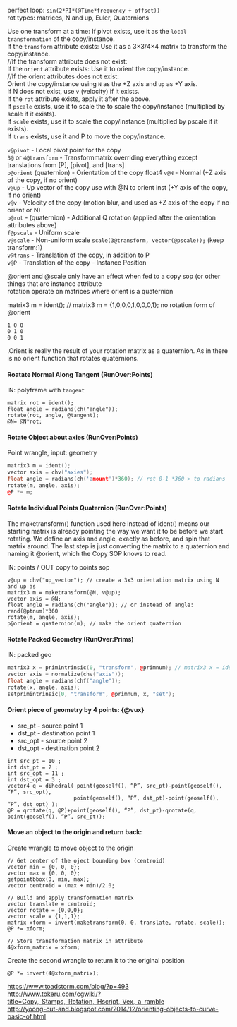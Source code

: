   perfect loop: `sin(2*PI*(@Time*frequency + offset))`  
rot types: matrices, N and up, Euler, Quaternions  

Use one transform at a time:
If pivot exists, use it as the `local transformation` of the copy/instance.  
If the `transform` attribute exists: Use it as a 3×3/4×4 matrix to transform the copy/instance.  
//If the transform attribute does not exist:  
If the `orient` attribute exists: Use it to orient the copy/instance.  
//If the orient attributes does not exist:  
Orient the copy/instance using `N` as the +Z axis and `up` as +Y axis.  
If N does not exist, use `v` (velocity) if it exists.  
If the `rot` attribute exists, apply it after the above.  
If `pscale` exists, use it to scale the to scale the copy/instance (multiplied by scale if it exists).  
If `scale` exists, use it to scale the copy/instance (multiplied by pscale if it exists).  
If `trans` exists, use it and P to move the copy/instance.  

`v@pivot` - Local pivot point for the copy  
`3@` or `4@transform` - Transformmatrix overriding everything except translations from [P], [pivot], and [trans]  
`p@orient` (quaternion) - Orientation of the copy  float4 
`v@N` - Normal (+Z axis of the copy, if no orient)  
`v@up` - Up vector of the copy use with @N to orient inst (+Y axis of the copy, if no orient)  
`v@v` - Velocity of the copy (motion blur, and used as +Z axis of the copy if no orient or N)  
`p@rot` - (quaternion) - Additional Q rotation (applied after the orientation attributes above)  
`f@pscale` - Uniform scale   
`v@scale` - Non-uniform scale `scale(3@transform, vector(@pscale));` (keep transform:1)    
`v@trans` - Translation of the copy, in addition to P  
`v@P` - Translation of the copy - Instance Position   
 
 
@orient and @scale only have an effect when fed to a copy sop (or other things that are instance attribute      
rotation operate on matrices where orient is a quaternion     

matrix3 m = ident(); // matrix3 m = {1,0,0,0,1,0,0,0,1}; no rotation form of @orient    
```
1 0 0
0 1 0
0 0 1
```

 .Orient is really the result of your rotation matrix as a quaternion. As in there is no orient function that rotates quaternions.  
#### Roatate Normal Along Tangent (RunOver:Points)
IN: polyframe with `tangent`   
```
matrix rot = ident();
float angle = radians(ch("angle"));
rotate(rot, angle, @tangent);
@N= @N*rot;
```

#### Rotate Object about axies (RunOver:Points)  
Point wrangle, input: geometry   
```cpp
matrix3 m = ident(); 
vector axis = chv("axies"); 
float angle = radians(ch('amount')*360); // rot 0-1 *360 > to radians 
rotate(m, angle, axis); 
@P *= m;  
```

#### Rotate Individual Points Quaternion (RunOver:Points)  
The maketransform() function used here instead of ident()  means our starting matrix is already pointing the way we want it to be before we start rotating. We define an axis and angle, exactly as before, and spin that matrix around. The last step is just converting the matrix to a quaternion and naming it @orient,  which the Copy SOP knows to read.  
  
IN: points / OUT copy to points sop
```
v@up = chv("up_vector"); // create a 3x3 orientation matrix using N and up as  
matrix3 m = maketransform(@N, v@up);   
vector axis = @N;  
float angle = radians(ch("angle")); // or instead of angle: rand(@ptnum)*360  
rotate(m, angle, axis);  
p@orient = quaternion(m); // make the orient quaternion  
```

#### Rotate Packed Geometry (RunOver:Prims)  
IN: packed geo 
```cpp
matrix3 x = primintrinsic(0, "transform", @primnum); // matrix3 x = ident();
vector axis = normalize(chv("axis"));
float angle = radians(chf("angle"));
rotate(x, angle, axis);
setprimintrinsic(0, "transform", @primnum, x, "set");
```


#### Orient piece of geometry by 4 points: {@vux}  
- src_pt - source point 1
- dst_pt - destination point 1
- src_opt - source point 2
- dst_opt - destination point 2
```
int src_pt = 10 ;
int dst_pt = 2 ;
int src_opt = 11 ;
int dst_opt = 3 ;
vector4 q = dihedral( point(geoself(), “P”, src_pt)-point(geoself(), “P”, src_opt), 
                     point(geoself(), “P”, dst_pt)-point(geoself(), “P”, dst_opt) );
@P = qrotate(q, @P)+point(geoself(), “P”, dst_pt)-qrotate(q, point(geoself(), “P”, src_pt));
```
#### Move an object to the origin and return back:
Create wrangle to move object to the origin
```
// Get center of the oject bounding box (centroid)
vector min = {0, 0, 0};
vector max = {0, 0, 0};
getpointbbox(0, min, max);
vector centroid = (max + min)/2.0;

// Build and apply transformation matrix
vector translate = centroid;
vector rotate = {0,0,0};
vector scale = {1,1,1};
matrix xform = invert(maketransform(0, 0, translate, rotate, scale));
@P *= xform;

// Store transformation matrix in attribute
4@xform_matrix = xform;
```
Create the second wrangle to return it to the original position
```
@P *= invert(4@xform_matrix);
```
https://www.toadstorm.com/blog/?p=493    
http://www.tokeru.com/cgwiki/?title=Copy,_Stamps,_Rotation,_Hscript,_Vex,_a_ramble  
http://yoong-cut-and.blogspot.com/2014/12/orienting-objects-to-curve-basic-of.html  
